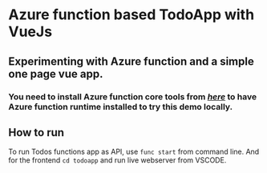 # Azure function based TodoApp with VueJs

## Experimenting with Azure function and a simple one page vue app.

### You need to install Azure function core tools from _[here](https://github.com/Azure/azure-functions-core-tools)_ to have Azure function runtime installed to try this demo locally.

## How to run

To run Todos functions app as API, use `func start` from command line. And for the frontend `cd todoapp` and run live webserver from VSCODE.

